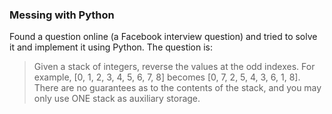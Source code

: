 ### Messing with Python

Found a question online (a Facebook interview question) and tried to solve it and implement it using Python. The question is: 
> Given a stack of integers, reverse the values at the odd indexes. 
> For example, [0, 1, 2, 3, 4, 5, 6, 7, 8] becomes [0, 7, 2, 5, 4, 3, 6, 1, 8]. 
> There are no guarantees as to the contents of the stack, 
> and you may only use ONE stack as auxiliary storage.
